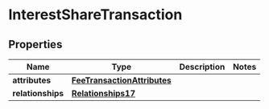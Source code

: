 # InterestShareTransaction

## Properties
Name | Type | Description | Notes
------------ | ------------- | ------------- | -------------
**attributes** | [**FeeTransactionAttributes**](FeeTransactionAttributes.md) |  | 
**relationships** | [**Relationships17**](Relationships17.md) |  | 
